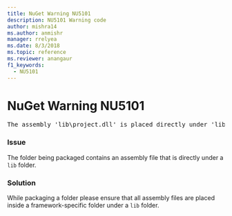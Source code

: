 ```yaml
---
title: NuGet Warning NU5101
description: NU5101 Warning code
author: mishra14
ms.author: anmishr
manager: rrelyea
ms.date: 8/3/2018
ms.topic: reference
ms.reviewer: anangaur
f1_keywords:
  - NU5101
---
```


# NuGet Warning NU5101
<pre>The assembly 'lib\project.dll' is placed directly under 'lib' folder. It is recommended that assemblies be placed inside a framework-specific folder. Move it into a framework-specific folder.</pre>

### Issue

The folder being packaged contains an assembly file that is directly under a `lib` folder.


### Solution

While packaging a folder please ensure that all assembly files are placed inside a framework-specific folder under a `lib` folder.

